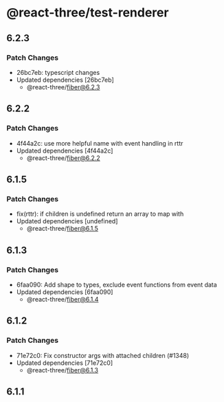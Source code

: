 # @react-three/test-renderer

## 6.2.3

### Patch Changes

- 26bc7eb: typescript changes
- Updated dependencies [26bc7eb]
  - @react-three/fiber@6.2.3

## 6.2.2

### Patch Changes

- 4f44a2c: use more helpful name with event handling in rttr
- Updated dependencies [4f44a2c]
  - @react-three/fiber@6.2.2

## 6.1.5

### Patch Changes

- fix(rttr): if children is undefined return an array to map with
- Updated dependencies [undefined]
  - @react-three/fiber@6.1.5

## 6.1.3

### Patch Changes

- 6faa090: Add shape to types, exclude event functions from event data
- Updated dependencies [6faa090]
  - @react-three/fiber@6.1.4

## 6.1.2

### Patch Changes

- 71e72c0: Fix constructor args with attached children (#1348)
- Updated dependencies [71e72c0]
  - @react-three/fiber@6.1.3

## 6.1.1
